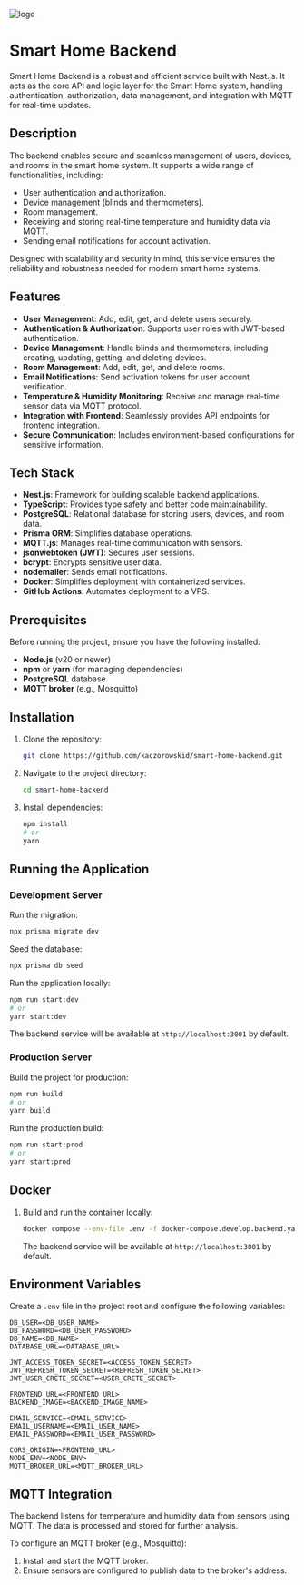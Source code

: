 ![logo](https://github.com/user-attachments/assets/cb173f37-f937-4da2-b989-d094c1281e8a)

# Smart Home Backend

Smart Home Backend is a robust and efficient service built with Nest.js. It acts as the core API and logic layer for the Smart Home system, handling authentication, authorization, data management, and integration with MQTT for real-time updates.

## Description

The backend enables secure and seamless management of users, devices, and rooms in the smart home system. It supports a wide range of functionalities, including:

- User authentication and authorization.
- Device management (blinds and thermometers).
- Room management.
- Receiving and storing real-time temperature and humidity data via MQTT.
- Sending email notifications for account activation.

Designed with scalability and security in mind, this service ensures the reliability and robustness needed for modern smart home systems.

## Features

- **User Management**: Add, edit, get, and delete users securely.
- **Authentication & Authorization**: Supports user roles with JWT-based authentication.
- **Device Management**: Handle blinds and thermometers, including creating, updating, getting, and deleting devices.
- **Room Management**: Add, edit, get, and delete rooms.
- **Email Notifications**: Send activation tokens for user account verification.
- **Temperature & Humidity Monitoring**: Receive and manage real-time sensor data via MQTT protocol.
- **Integration with Frontend**: Seamlessly provides API endpoints for frontend integration.
- **Secure Communication**: Includes environment-based configurations for sensitive information.

## Tech Stack

- **Nest.js**: Framework for building scalable backend applications.
- **TypeScript**: Provides type safety and better code maintainability.
- **PostgreSQL**: Relational database for storing users, devices, and room data.
- **Prisma ORM**: Simplifies database operations.
- **MQTT.js**: Manages real-time communication with sensors.
- **jsonwebtoken (JWT)**: Secures user sessions.
- **bcrypt**: Encrypts sensitive user data.
- **nodemailer**: Sends email notifications.
- **Docker**: Simplifies deployment with containerized services.
- **GitHub Actions**: Automates deployment to a VPS.

## Prerequisites

Before running the project, ensure you have the following installed:

- **Node.js** (v20 or newer)
- **npm** or **yarn** (for managing dependencies)
- **PostgreSQL** database
- **MQTT broker** (e.g., Mosquitto)

## Installation

1. Clone the repository:
   ```bash
   git clone https://github.com/kaczorowskid/smart-home-backend.git
   ```
2. Navigate to the project directory:
   ```bash
   cd smart-home-backend
   ```
3. Install dependencies:
   ```bash
   npm install
   # or
   yarn
   ```

## Running the Application

### Development Server

Run the migration:

```bash
npx prisma migrate dev
```

Seed the database:

```bash
npx prisma db seed
```

Run the application locally:

```bash
npm run start:dev
# or
yarn start:dev
```

The backend service will be available at `http://localhost:3001` by default.

### Production Server

Build the project for production:

```bash
npm run build
# or
yarn build
```

Run the production build:

```bash
npm run start:prod
# or
yarn start:prod
```

## Docker

1. Build and run the container locally:

   ```bash
   docker compose --env-file .env -f docker-compose.develop.backend.yaml up -d --build
   ```

   The backend service will be available at `http://localhost:3001` by default.

## Environment Variables

Create a `.env` file in the project root and configure the following variables:

```env
DB_USER=<DB_USER_NAME>
DB_PASSWORD=<DB_USER_PASSWORD>
DB_NAME=<DB_NAME>
DATABASE_URL=<DATABASE_URL>

JWT_ACCESS_TOKEN_SECRET=<ACCESS_TOKEN_SECRET>
JWT_REFRESH_TOKEN_SECRET=<REFRESH_TOKEN_SECRET>
JWT_USER_CRETE_SECRET=<USER_CRETE_SECRET>

FRONTEND_URL=<FRONTEND_URL>
BACKEND_IMAGE=<BACKEND_IMAGE_NAME>

EMAIL_SERVICE=<EMAIL_SERVICE>
EMAIL_USERNAME=<EMAIL_USER_NAME>
EMAIL_PASSWORD=<EMAIL_USER_PASSWORD>

CORS_ORIGIN=<FRONTEND_URL>
NODE_ENV=<NODE_ENV>
MQTT_BROKER_URL=<MQTT_BROKER_URL>
```

## MQTT Integration

The backend listens for temperature and humidity data from sensors using MQTT. The data is processed and stored for further analysis.

To configure an MQTT broker (e.g., Mosquitto):

1. Install and start the MQTT broker.
2. Ensure sensors are configured to publish data to the broker's address.
